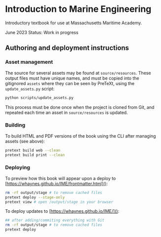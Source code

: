 # Introduction to Marine Engineering


Introductory textbook for use at Massachusetts Maritime Academy.

June 2023  Status: Work in progress


## Authoring and deployment instructions

### Asset management

The source for several assets may be found at `source/resources`. These output files must have unique names, and must be copied into the gitignored `assets`  where they can be seen by PreTeXt, using the `update_assets.py` script:

```bash
python scripts/update_assets.py
```

This process must be done once when the project is cloned from Git, and repeated
each time an asset in `source/resources` is updated.

### Building

To build HTML and PDF versions of the book using the CLI after managing assets
(see above):

```bash
pretext build web --clean
pretext build print --clean
```

### Deploying

To preview how this book will appear upon a deploy to [https://whaynes.github.io/IME/frontmatter.html]():

```bash
rm -rf output/stage # to remove cached files
pretext deploy --stage-only
pretext view # open /output/stage in your browser
```

To deploy updates to [https://whaynes.github.io/IME/]():

```bash
## after adding/commiting everything with Git
rm -rf output/stage # to remove cached files
pretext deploy
```
